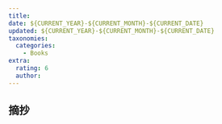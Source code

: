 ```yaml
---
title: 
date: ${CURRENT_YEAR}-${CURRENT_MONTH}-${CURRENT_DATE}
updated: ${CURRENT_YEAR}-${CURRENT_MONTH}-${CURRENT_DATE}
taxonomies:
  categories:
    - Books
extra:
  rating: 6
  author: 
---
```


## 摘抄
